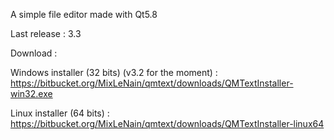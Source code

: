 A simple file editor made with Qt5.8

Last release : 3.3

Download :


Windows installer (32 bits) (v3.2 for the moment) : https://bitbucket.org/MixLeNain/qmtext/downloads/QMTextInstaller-win32.exe


Linux installer (64 bits) : https://bitbucket.org/MixLeNain/qmtext/downloads/QMTextInstaller-linux64